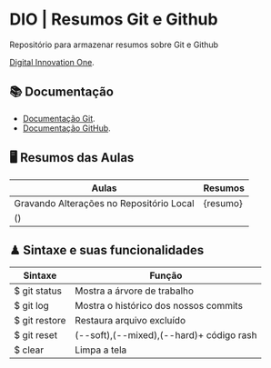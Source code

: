 # DIO | Resumos Git e Github

Repositório para armazenar resumos sobre Git e Github

[Digital Innovation One](https://www.dio.me/).

## 📚 Documentação
- [Documentação Git](https://git-scm.com/doc).
- [Documentação GitHub](https://docs.githubs.com/).

## 🖥 Resumos das Aulas

| Aulas | Resumos |
|-------|---------|
| Gravando Alterações no Repositório Local | {resumo}
() |

## ♟ Sintaxe e suas funcionalidades

| Sintaxe      | Função |
|--------------|--------|
|$ git status  | Mostra a árvore de trabalho|
|$ git log     | Mostra o histórico dos nossos commits|
|$ git restore | Restaura arquivo excluído|
|$ git reset | (--soft),(--mixed),(--hard)+ código rash |
|$ clear  | Limpa a tela|